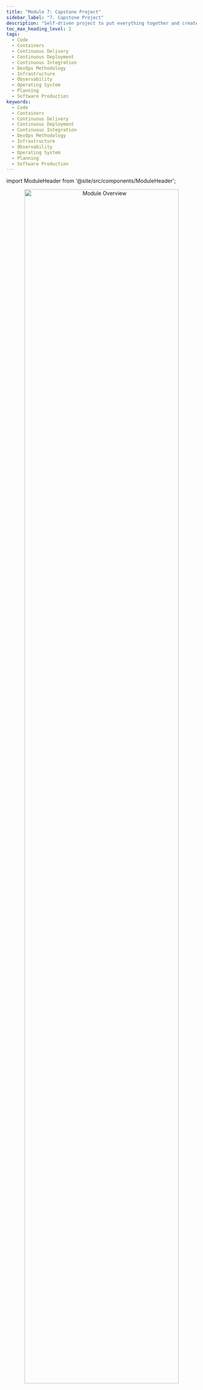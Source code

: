 ```yaml
---
title: "Module 7: Capstone Project"
sidebar_label: "7. Capstone Project"
description: "Self-driven project to put everything together and create an industry-grade project which includes defining the requirements gathering, setting the plan, implementation, and review"
toc_max_heading_level: 2
tags:
  - Code
  - Containers
  - Continuous Delivery
  - Continuous Deployment
  - Continuous Integration
  - DevOps Methodology
  - Infrastructure
  - Observability
  - Operating System
  - Planning
  - Software Production
keywords:
  - Code
  - Containers
  - Continuous Delivery
  - Continuous Deployment
  - Continuous Integration
  - DevOps Methodology
  - Infrastructure
  - Observability
  - Operating System
  - Planning
  - Software Production
---
```


import ModuleHeader from '@site/src/components/ModuleHeader';

<ModuleHeader />

<p align="center">
  <img class="module-overview-image" alt="Module Overview" border="0" width="90%"
  src={require('./module-07-overview.png').default} />
</p>

## Module Overview

If you reached this point and finished all the previous modules, congratulations! You already did a great job! You passed through many parts of the DevOps ecosystem and even finished the end-to-end hands-on guided project, [HiveBox](../../projects/hivebox/) (if you didn't, you should finish it first).

The capstone project will be a bit different, where you will do everything from A to Z, where you will come up with the project idea, define the `requirements,` set the `plan,` work on the `implementation,` and `review` the outcome.

**Focus areas:** Requirements (20%), Planning (15%), Implementation (40%), Review (25%).

:::warning
Unlike the [HiveBox project](../../projects/hivebox/) where pairing is recommended, this **capstone project cannot be done without pairing!** You should do it with someone more experienced than you.
:::

:::tip
This project should follow the same MVP approach and work in phases and always remember ... **Make it work, make it right, then make it fast!**
:::

## 7.1 Requirements

- The goal of this phase is to gather the requirements for the project
- Brainstorm and find the project idea. It should be an end-to-end project and cover most of what you learned.
- Define the project scope and objectives.
- Identify functional and non-functional requirements.
- Define success metrics (KPIs).

## 7.2 Plan

- Decide which agile planning methodology that you will use.
- Create a high-level project roadmap.
- Identify the tech stack that will be used in the project.
- Define a reasonable timeline for the project.
- Make a simple risk assessment to spot the obstacles you know or don't know about.

## 7.3 Implementation

- The goal of this phase is to implement the technical aspects of the project.
- The implementation should be fully documented so anyone can easily understand and run/reproduce it.
- It should cover all focus areas covered in the previous modules.
- It follows the GitOps approach as much as possible. No magic work should be done outside the project's Git repo!

## 7.4 Review

- The goal of this phase is to review the project's outcome.
- Verify and validate each plan phase and match it with the implementation.
- Asset the whole project and what has been done compared to the original plan and goal.
- Conduct a final retrospective and identify future work.
- Write the takeaways of the project.

## Interview Questions

Review the interview questions related to [Module 7](../../interview/common-questions#module-7).
